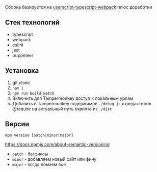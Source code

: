Сборка базируется на [userscript-typescript-webpack](https://github.com/vannhi/userscript-typescript-webpack) плюс доработки

## Стек технологий

* typescript
* webpack
* eslint
* jest
* puppeteer

## Установка

1. git clone
2. `npm i`
3. `npm run build:watch`
4. Включить для Tampermonkey доступ к локальным урлам
5. Добавить в Tampermonkey содержимое `./debug.js` отредактиров @require на актуальный путь скрипта из `./dist`


## Версии

```
npm version [patch|minor|major]
```

https://docs.npmjs.com/about-semantic-versioning

- `patch` - багфиксы
- `minor` - добавляем новый сайт или фичу
- `major` - когда ломаем все

